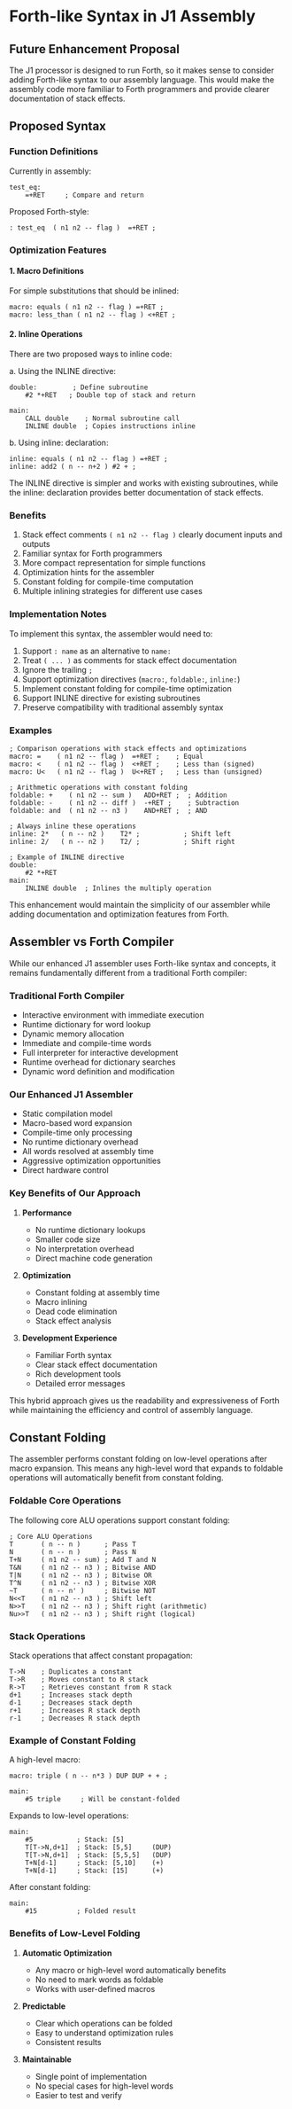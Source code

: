 # Forth-like Syntax in J1 Assembly

## Future Enhancement Proposal

The J1 processor is designed to run Forth, so it makes sense to consider adding Forth-like syntax to our assembly language. This would make the assembly code more familiar to Forth programmers and provide clearer documentation of stack effects.

## Proposed Syntax

### Function Definitions
Currently in assembly:
```
test_eq:
    =+RET     ; Compare and return
```

Proposed Forth-style:
```
: test_eq  ( n1 n2 -- flag )  =+RET ;
```

### Optimization Features

#### 1. Macro Definitions
For simple substitutions that should be inlined:
```
macro: equals ( n1 n2 -- flag ) =+RET ;
macro: less_than ( n1 n2 -- flag ) <+RET ;
```

#### 2. Inline Operations
There are two proposed ways to inline code:

a. Using the INLINE directive:
```
double:         ; Define subroutine
    #2 *+RET   ; Double top of stack and return

main:
    CALL double    ; Normal subroutine call
    INLINE double  ; Copies instructions inline
```

b. Using inline: declaration:
```
inline: equals ( n1 n2 -- flag ) =+RET ;
inline: add2 ( n -- n+2 ) #2 + ;
```

The INLINE directive is simpler and works with existing subroutines, while the inline: declaration provides better documentation of stack effects.

### Benefits
1. Stack effect comments `( n1 n2 -- flag )` clearly document inputs and outputs
2. Familiar syntax for Forth programmers
3. More compact representation for simple functions
4. Optimization hints for the assembler
5. Constant folding for compile-time computation
6. Multiple inlining strategies for different use cases

### Implementation Notes
To implement this syntax, the assembler would need to:
1. Support `: name` as an alternative to `name:`
2. Treat `( ... )` as comments for stack effect documentation
3. Ignore the trailing `;`
4. Support optimization directives (`macro:`, `foldable:`, `inline:`)
5. Implement constant folding for compile-time optimization
6. Support INLINE directive for existing subroutines
7. Preserve compatibility with traditional assembly syntax

### Examples
```
; Comparison operations with stack effects and optimizations
macro: =    ( n1 n2 -- flag )  =+RET ;    ; Equal
macro: <    ( n1 n2 -- flag )  <+RET ;    ; Less than (signed)
macro: U<   ( n1 n2 -- flag )  U<+RET ;   ; Less than (unsigned)

; Arithmetic operations with constant folding
foldable: +    ( n1 n2 -- sum )   ADD+RET ;  ; Addition
foldable: -    ( n1 n2 -- diff )  -+RET ;    ; Subtraction
foldable: and  ( n1 n2 -- n3 )    AND+RET ;  ; AND

; Always inline these operations
inline: 2*   ( n -- n2 )    T2* ;           ; Shift left
inline: 2/   ( n -- n2 )    T2/ ;           ; Shift right

; Example of INLINE directive
double:
    #2 *+RET
main:
    INLINE double  ; Inlines the multiply operation
```

This enhancement would maintain the simplicity of our assembler while adding documentation and optimization features from Forth.

## Assembler vs Forth Compiler

While our enhanced J1 assembler uses Forth-like syntax and concepts, it remains fundamentally different from a traditional Forth compiler:

### Traditional Forth Compiler
- Interactive environment with immediate execution
- Runtime dictionary for word lookup
- Dynamic memory allocation
- Immediate and compile-time words
- Full interpreter for interactive development
- Runtime overhead for dictionary searches
- Dynamic word definition and modification

### Our Enhanced J1 Assembler
- Static compilation model
- Macro-based word expansion
- Compile-time only processing
- No runtime dictionary overhead
- All words resolved at assembly time
- Aggressive optimization opportunities
- Direct hardware control

### Key Benefits of Our Approach
1. **Performance**
   - No runtime dictionary lookups
   - Smaller code size
   - No interpretation overhead
   - Direct machine code generation

2. **Optimization**
   - Constant folding at assembly time
   - Macro inlining
   - Dead code elimination
   - Stack effect analysis

3. **Development Experience**
   - Familiar Forth syntax
   - Clear stack effect documentation
   - Rich development tools
   - Detailed error messages

This hybrid approach gives us the readability and expressiveness of Forth while maintaining the efficiency and control of assembly language.

## Constant Folding

The assembler performs constant folding on low-level operations after macro expansion. This means any high-level word that expands to foldable operations will automatically benefit from constant folding.

### Foldable Core Operations

The following core ALU operations support constant folding:

```forth
; Core ALU Operations
T       ( n -- n )      ; Pass T
N       ( n -- n )      ; Pass N
T+N     ( n1 n2 -- sum) ; Add T and N
T&N     ( n1 n2 -- n3 ) ; Bitwise AND
T|N     ( n1 n2 -- n3 ) ; Bitwise OR
T^N     ( n1 n2 -- n3 ) ; Bitwise XOR
~T      ( n -- n' )     ; Bitwise NOT
N<<T    ( n1 n2 -- n3 ) ; Shift left
N>>T    ( n1 n2 -- n3 ) ; Shift right (arithmetic)
Nu>>T   ( n1 n2 -- n3 ) ; Shift right (logical)
```

### Stack Operations
Stack operations that affect constant propagation:
```forth
T->N    ; Duplicates a constant
T->R    ; Moves constant to R stack
R->T    ; Retrieves constant from R stack
d+1     ; Increases stack depth
d-1     ; Decreases stack depth
r+1     ; Increases R stack depth
r-1     ; Decreases R stack depth
```

### Example of Constant Folding

A high-level macro:
```forth
macro: triple ( n -- n*3 ) DUP DUP + + ;

main:
    #5 triple     ; Will be constant-folded
```

Expands to low-level operations:
```forth
main:
    #5           ; Stack: [5]
    T[T->N,d+1]  ; Stack: [5,5]     (DUP)
    T[T->N,d+1]  ; Stack: [5,5,5]   (DUP)
    T+N[d-1]     ; Stack: [5,10]    (+)
    T+N[d-1]     ; Stack: [15]      (+)
```

After constant folding:
```forth
main:
    #15          ; Folded result
```

### Benefits of Low-Level Folding

1. **Automatic Optimization**
   - Any macro or high-level word automatically benefits
   - No need to mark words as foldable
   - Works with user-defined macros

2. **Predictable**
   - Clear which operations can be folded
   - Easy to understand optimization rules
   - Consistent results

3. **Maintainable**
   - Single point of implementation
   - No special cases for high-level words
   - Easier to test and verify
